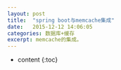 ```yaml
---
layout: post
title:  "spring boot与memcache集成"
date:   2015-12-12 14:06:05
categories: 数据库+缓存
excerpt: memcache的集成。
---
```


* content
{:toc}